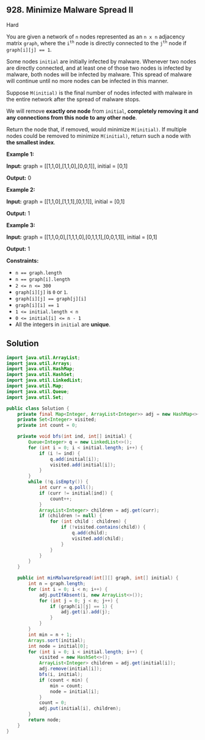 ## 928\. Minimize Malware Spread II

Hard

You are given a network of `n` nodes represented as an `n x n` adjacency matrix `graph`, where the <code>i<sup>th</sup></code> node is directly connected to the <code>j<sup>th</sup></code> node if `graph[i][j] == 1`.

Some nodes `initial` are initially infected by malware. Whenever two nodes are directly connected, and at least one of those two nodes is infected by malware, both nodes will be infected by malware. This spread of malware will continue until no more nodes can be infected in this manner.

Suppose `M(initial)` is the final number of nodes infected with malware in the entire network after the spread of malware stops.

We will remove **exactly one node** from `initial`, **completely removing it and any connections from this node to any other node**.

Return the node that, if removed, would minimize `M(initial)`. If multiple nodes could be removed to minimize `M(initial)`, return such a node with **the smallest index**.

**Example 1:**

**Input:** graph = \[\[1,1,0],[1,1,0],[0,0,1]], initial = [0,1]

**Output:** 0

**Example 2:**

**Input:** graph = \[\[1,1,0],[1,1,1],[0,1,1]], initial = [0,1]

**Output:** 1

**Example 3:**

**Input:** graph = \[\[1,1,0,0],[1,1,1,0],[0,1,1,1],[0,0,1,1]], initial = [0,1]

**Output:** 1

**Constraints:**

*   `n == graph.length`
*   `n == graph[i].length`
*   `2 <= n <= 300`
*   `graph[i][j]` is `0` or `1`.
*   `graph[i][j] == graph[j][i]`
*   `graph[i][i] == 1`
*   `1 <= initial.length < n`
*   `0 <= initial[i] <= n - 1`
*   All the integers in `initial` are **unique**.

## Solution

```java
import java.util.ArrayList;
import java.util.Arrays;
import java.util.HashMap;
import java.util.HashSet;
import java.util.LinkedList;
import java.util.Map;
import java.util.Queue;
import java.util.Set;

public class Solution {
    private final Map<Integer, ArrayList<Integer>> adj = new HashMap<>();
    private Set<Integer> visited;
    private int count = 0;

    private void bfs(int ind, int[] initial) {
        Queue<Integer> q = new LinkedList<>();
        for (int i = 0; i < initial.length; i++) {
            if (i != ind) {
                q.add(initial[i]);
                visited.add(initial[i]);
            }
        }
        while (!q.isEmpty()) {
            int curr = q.poll();
            if (curr != initial[ind]) {
                count++;
            }
            ArrayList<Integer> children = adj.get(curr);
            if (children != null) {
                for (int child : children) {
                    if (!visited.contains(child)) {
                        q.add(child);
                        visited.add(child);
                    }
                }
            }
        }
    }

    public int minMalwareSpread(int[][] graph, int[] initial) {
        int n = graph.length;
        for (int i = 0; i < n; i++) {
            adj.putIfAbsent(i, new ArrayList<>());
            for (int j = 0; j < n; j++) {
                if (graph[i][j] == 1) {
                    adj.get(i).add(j);
                }
            }
        }
        int min = n + 1;
        Arrays.sort(initial);
        int node = initial[0];
        for (int i = 0; i < initial.length; i++) {
            visited = new HashSet<>();
            ArrayList<Integer> children = adj.get(initial[i]);
            adj.remove(initial[i]);
            bfs(i, initial);
            if (count < min) {
                min = count;
                node = initial[i];
            }
            count = 0;
            adj.put(initial[i], children);
        }
        return node;
    }
}
```